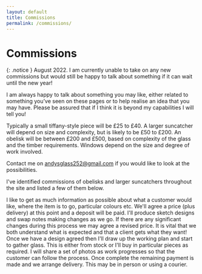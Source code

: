 ```yaml
---
layout: default
title: Commissions
permalink: /commissions/
---
```


# Commissions

{: .notice }
August 2022. I am currently unable to take on any new commissions but would still be happy to talk about something if it can wait until the new year!

I am always happy to talk about something you may like, either related to something you’ve seen on these pages or to help realise an idea that you may have. Please be assured that if I think it is beyond my capabilities I will tell you!

Typically a small tiffany-style piece will be £25 to £40. A larger suncatcher will depend on size and complexity, but is likely to be £50 to £200. An obelisk will be between £200 and £500, based on complexity of the glass and the timber requirements. Windows depend on the size and degree of work involved.

Contact me on [andysglass252@gmail.com](mailto:andysglass252@gmail.com) if you would like to look at the possibilities. 

I've identified commissions of obelisks and larger suncatchers throughout the site and listed a few of them below. 

I like to get as much information as possible about what a customer would like, where the item is to go, particular colours etc. We'll agree a price (plus delivery) at this point and a deposit will be paid. I'll produce sketch designs and swap notes making changes as we go. If there are any significant changes during this process we may agree a revised price. It is vital that we both understand what is expected and that a client gets what they want! Once we have a design agreed then I'll draw up the working plan and start to gather glass. This is either from stock or I'll buy in particular pieces as required. I will share a set of photos as work progresses so that the customer can follow the process. Once complete the remaining payment is made and we arrange delivery. This may be in person or using a courier.




